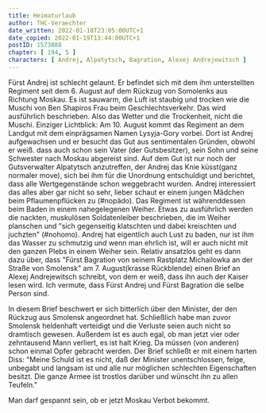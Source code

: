 ```yaml
---
title: Heimaturlaub
author: THC-Veraechter
date_written: 2022-01-18T23:05:00UTC+1
date_copied: 2022-01-19T13:44:00UTC+1
postID: 1573888
chapter: [ 194, 5 ]
characters: [ Andrej, Alpatytsch, Bagration, Alexej Andrejewitsch ]
---
```

Fürst Andrej ist schlecht gelaunt. Er befindet sich mit dem ihm unterstellten Regiment seit dem 6. August auf dem Rückzug von Somolenks aus Richtung Moskau. Es ist sauwarm, die Luft ist staubig und trocken wie die Muschi von Ben Shapiros Frau beim Geschlechtsverkehr. Das wird ausführlich beschrieben. Also das Wetter und die Trockenheit, nicht die Muschi.
Einziger Lichtblick: Am 10. August kommt das Regiment an dem Landgut mit dem einprägsamen Namen Lysyja-Gory vorbei. Dort ist Andrej aufgewachsen und er besucht das Gut aus sentimentalen Gründen, obwohl er weiß. dass auch schon sein Vater (der Gutsbesitzer), sein Sohn und seine Schwester nach Moskau abgereist sind. Auf dem Gut ist nur noch der Gutsverwalter Alpatytsch anzutreffen, der Andrej das Knie küsst(ganz normaler move), sich bei ihm für die Unordnung entschuldigt und berichtet, dass alle Wertgegenstände schon weggebracht wurden. Andrej interessiert das alles aber gar nicht so sehr, lieber schaut er einem jungen Mädchen beim Pflaumenpflücken zu (#nopädo).
Das Regiment ist währenddessen beim Baden in einem nahegelegenen Weiher. Etwas zu ausführlich werden die nackten, muskulösen Soldatenleiber beschrieben, die im Weiher planschen und "sich gegenseitig klatschten und dabei kreischten und juchzten" (#nohomo).
Andrej hat eigentlich auch Lust zu baden, nur ist ihm das Wasser zu schmutzig und wenn man ehrlich ist, will er auch nicht mit den ganzen Plebs in einem Weiher sein.
Relativ ansatzlos geht es dann dazu über, dass "Fürst Bagration von seinem Rastplatz Michailowka an der Straße von Smolensk" am 7. August(krasse Rückblende) einen Brief an Alexej Andrejewitsch schreibt, von dem er weiß, dass ihn auch der Kaiser lesen wird. Ich vermute, dass Fürst Andrej und Fürst Bagration die selbe Person sind.

In diesem Brief beschwert er sich bitterlich über den Minister, der den Rückzug aus Smolensk angeordnet hat. Schließlich habe man zuvor Smolensk heldenhaft verteidigt und die Verluste seien auch nicht so dramtisch gewesen. Außerdem ist es auch egal, ob man jetzt vier oder zehntausend Mann verliert, es ist halt Krieg. Da müssen (von anderen) schon einmal Opfer gebracht werden.
Der Brief schließt er mit einem harten Diss: "Meine Schuld ist es nicht, daß der Minister unentschlossen, feige, unbegabt und langsam ist und alle nur möglichen schlechten Eigenschaften besitzt. Die ganze Armee ist trostlos darüber und wünscht ihn zu allen Teufeln."

Man darf gespannt sein, ob er jetzt Moskau Verbot bekommt. 